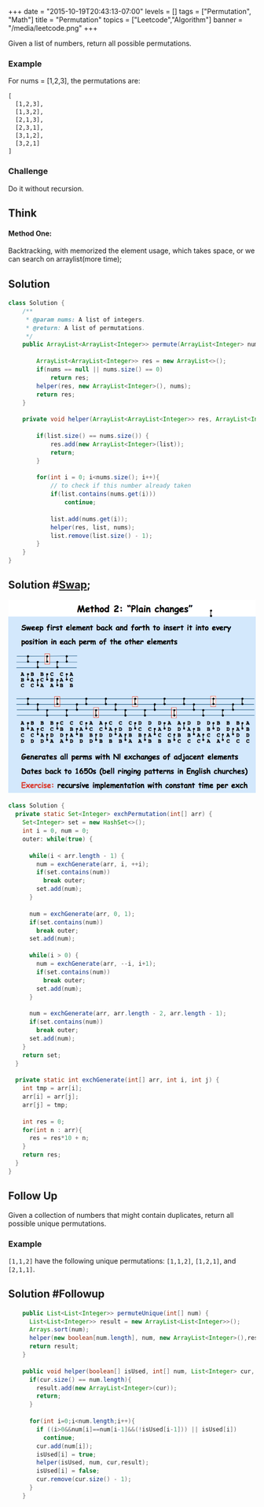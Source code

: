 +++
date = "2015-10-19T20:43:13-07:00"
levels = []
tags = ["Permutation", "Math"]
title = "Permutation"
topics = ["Leetcode","Algorithm"]
banner = "/media/leetcode.png"
+++

Given a list of numbers, return all possible permutations.
 <!--more-->

### Example
For nums = [1,2,3], the permutations are:
```
[
  [1,2,3],
  [1,3,2],
  [2,1,3],
  [2,3,1],
  [3,1,2],
  [3,2,1]
]
```

### Challenge
Do it without recursion.

## Think 
#### Method One:
 Backtracking, with memorized the element usage, which takes space, or we can search on arraylist(more time);

## Solution
```java
class Solution {
    /**
     * @param nums: A list of integers.
     * @return: A list of permutations.
     */
    public ArrayList<ArrayList<Integer>> permute(ArrayList<Integer> nums) {

        ArrayList<ArrayList<Integer>> res = new ArrayList<>();
        if(nums == null || nums.size() == 0)
            return res;
        helper(res, new ArrayList<Integer>(), nums);
        return res;
    }
    
    private void helper(ArrayList<ArrayList<Integer>> res, ArrayList<Integer> list,  ArrayList<Integer> nums ) {
        
        if(list.size() == nums.size()) {
            res.add(new ArrayList<Integer>(list));
            return;
        }
        
        for(int i = 0; i<nums.size(); i++){
        	// to check if this number already taken
            if(list.contains(nums.get(i)))
                continue;
            
            list.add(nums.get(i));
            helper(res, list, nums);
            list.remove(list.size() - 1);
        }
    }
}
```

## Solution #[Swap](https://www.cs.princeton.edu/~rs/talks/perms.pdf);

<img src="/media/PermutationSwap.png" alt="" /> 

``` java
class Solution {
  private static Set<Integer> exchPermutation(int[] arr) {
    Set<Integer> set = new HashSet<>();
    int i = 0, num = 0;
    outer: while(true) {
      
      while(i < arr.length - 1) {
        num = exchGenerate(arr, i, ++i);
        if(set.contains(num))
          break outer;
        set.add(num);
      }
      
      num = exchGenerate(arr, 0, 1);
      if(set.contains(num))
        break outer;
      set.add(num);
      
      while(i > 0) {
        num = exchGenerate(arr, --i, i+1);
        if(set.contains(num))
          break outer;
        set.add(num);
      }
      
      num = exchGenerate(arr, arr.length - 2, arr.length - 1);
      if(set.contains(num))
        break outer;
      set.add(num);
    }
    return set;
  }
  
  private static int exchGenerate(int[] arr, int i, int j) {
    int tmp = arr[i];
    arr[i] = arr[j];
    arr[j] = tmp;
    
    int res = 0;
    for(int n : arr){
      res = res*10 + n;
    }
    return res;
  }
}

```

## Follow Up
Given a collection of numbers that might contain duplicates, return all possible unique permutations.

### Example
`[1,1,2]` have the following unique permutations:
`[1,1,2]`, `[1,2,1]`, and `[2,1,1]`.


## Solution #Followup
```java
    public List<List<Integer>> permuteUnique(int[] num) {
      List<List<Integer>> result = new ArrayList<List<Integer>>();
      Arrays.sort(num);
      helper(new boolean[num.length], num, new ArrayList<Integer>(),result);
      return result;
    }

    public void helper(boolean[] isUsed, int[] num, List<Integer> cur, List<List<Integer>> result){
      if(cur.size() == num.length){
        result.add(new ArrayList<Integer>(cur));
        return;
      }

      for(int i=0;i<num.length;i++){
        if ((i>0&&num[i]==num[i-1]&&(!isUsed[i-1])) || isUsed[i])
          continue;
        cur.add(num[i]);
        isUsed[i] = true;
        helper(isUsed, num, cur,result);
        isUsed[i] = false;
        cur.remove(cur.size() - 1);
      }
    }
```